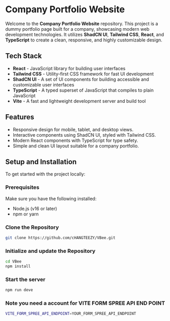 # Company Portfolio Website

Welcome to the **Company Portfolio Website** repository. This project is a dummy portfolio page built for a company, showcasing modern web development technologies. It utilizes **ShadCN UI**, **Tailwind CSS**, **React**, and **TypeScript** to create a clean, responsive, and highly customizable design.

## Tech Stack

- **React** - JavaScript library for building user interfaces
- **Tailwind CSS** - Utility-first CSS framework for fast UI development
- **ShadCN UI** - A set of UI components for building accessible and customizable user interfaces
- **TypeScript** - A typed superset of JavaScript that compiles to plain JavaScript
- **Vite** - A fast and lightweight development server and build tool

## Features

- Responsive design for mobile, tablet, and desktop views.
- Interactive components using ShadCN UI, styled with Tailwind CSS.
- Modern React components with TypeScript for type safety.
- Simple and clean UI layout suitable for a company portfolio.

## Setup and Installation

To get started with the project locally:

### Prerequisites
Make sure you have the following installed:
- Node.js (v16 or later)
- npm or yarn

### Clone the Repository

```bash
git clone https://github.com/cHANGTEEZY/VBee.git
```

### Initialize and update the Repository

```bash
cd VBee
npm install
```

### Start the server

```bash
npm run deve
```

### Note you need a account for VITE FORM SPREE API END POINT
```bash
VITE_FORM_SPREE_API_ENDPOINT=YOUR_FORM_SPREE_API_ENDPOINT
```
